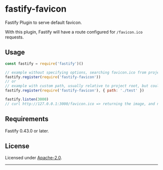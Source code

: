 # fastify-favicon
Fastify Plugin to serve default favicon.

With this plugin, Fastify will have a route configured for `/favicon.ico` requests.


## Usage

```js
const fastify = require('fastify')()

// example without specifying options, searching favicon.ico from project root, otherwise returning a default favicon
fastify.register(require('fastify-favicon'))
// or
// example with custom path, usually relative to project root, but could be absolute
fastify.register(require('fastify-favicon'), { path: './test' })

fastify.listen(3000)
// curl http://127.0.0.1:3000/favicon.ico => returning the image, and no error thrown
```

## Requirements

Fastify 0.43.0 or later.


## License

Licensed under [Apache-2.0](./LICENSE).

----
